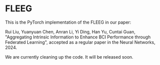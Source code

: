 # FLEEG
This is the PyTorch implementation of the FLEEG in our paper:

Rui Liu, Yuanyuan Chen, Anran Li, Yi Ding, Han Yu, Cuntai Guan, "Aggregating Intrinsic Information to Enhance BCI Performance
through Federated Learning", accepted as a regular paper in the Neural Networks, 2024.

We are currently cleaning up the code. It will be released soon.
